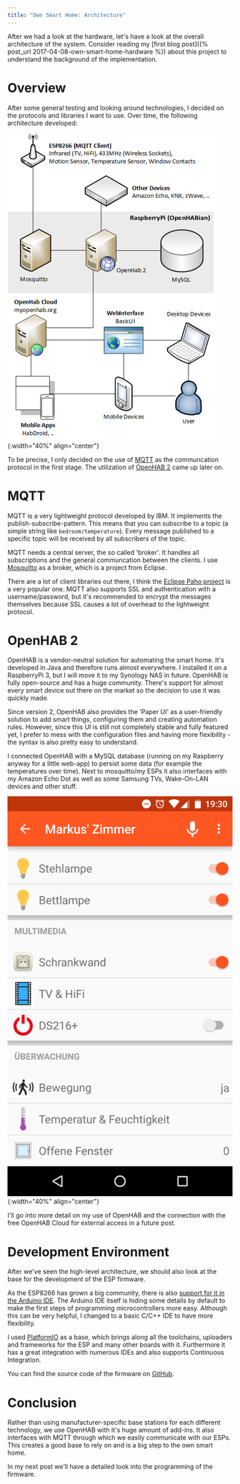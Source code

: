 ```yaml
---
title: "Own Smart Home: Architecture"
---
```


After we had a look at the hardware, let's have a look at the overall architecture of the system. Consider reading my [first blog post]({% post_url 2017-04-08-own-smart-home-hardware %}) about this project to understand the background of the implementation.

# Overview

After some general testing and looking around technologies, I decided on the protocols and libraries I want to use. Over time, the following architecture developed:

![Architecture](/assets/posts/own-smart-home-architecture/architecture.png){:width="40%" align="center"}

To be precise, I only decided on the use of [MQTT](http://mqtt.org/) as the communcation protocol in the first stage. The utilization of [OpenHAB 2](http://www.openhab.org/) came up later on.

# MQTT

MQTT is a very lightweight protocol developed by IBM. It implements the publish-subscribe-pattern. This means that you can subscribe to a topic (a simple string like `bedroom/temperature`). Every message published to a specific topic will be received by all subscribers of the topic.

MQTT needs a central server, the so called 'broker'. It handles all subscriptions and the general communcation between the clients. I use [Mosquitto](https://mosquitto.org/) as a broker, which is a project from Eclipse.

There are a lot of client libraries out there, I think the [Eclipse Paho project](http://www.eclipse.org/paho/) is a very popular one. MQTT also supports SSL and authentication with a username/password, but it's recommended to encrypt the messages themselves because SSL causes a lot of overhead to the lightweight protocol.

# OpenHAB 2

OpenHAB is a vendor-neutral solution for automating the smart home. It's developed in Java and therefore runs almost everywhere. I installed it on a RaspberryPi 3, but I will move it to my Synology NAS in future. OpenHAB is fully open-source and has a huge community. There's support for almost every smart device out there on the market so the decision to use it was quickly made.

Since version 2, OpenHAB also provides the 'Paper UI' as a user-friendly solution to add smart things, configuring them and creating automation rules. However, since this UI is still not completely stable and fully featured yet, I prefer to mess with the configuration files and having more flexibility - the syntax is also pretty easy to understand.

I connected OpenHAB with a MySQL database (running on my Raspberry anyway for a little web-app) to persist some data (for example the temperatures over time). Next to mosquitto/my ESPs it also interfaces with my Amazon Echo Dot as well as some Samsung TVs, Wake-On-LAN devices and other stuff.

![OpenHab 2 Mobile App](/assets/posts/own-smart-home-architecture/screenshot.png){:width="40%" align="center"}

I'll go into more detail on my use of OpenHAB and the connection with the free OpenHAB Cloud for external access in a future post.

# Development Environment

After we've seen the high-level architecture, we should also look at the base for the development of the ESP firmware.

As the ESP8266 has grown a big community, there is also [support for it in the Arduino IDE](https://github.com/esp8266/Arduino). The Arduino IDE itself is hiding some details by default to make the first steps of programming microcontrollers more easy. Although this can be very helpful, I changed to a basic C/C++ IDE to have more flexibility. 

I used [PlatformIO](http://platformio.org/) as a base, which brings along all the toolchains, uploaders and frameworks for the ESP and many other boards with it. Furthermore it has a great integration with numerous IDEs and also supports Continuous Integration.

You can find the source code of the firmware on [GitHub](https://github.com/lippertmarkus/esp8266-managed).

# Conclusion

Rather than using manufacturer-specific base stations for each different technology, we use OpenHAB with it's huge amount of add-ins. It also interfaces with MQTT through which we easily communicate with our ESPs. This creates a good base to rely on and is a big step to the own smart home.

In my next post we'll have a detailed look into the programming of the firmware.
